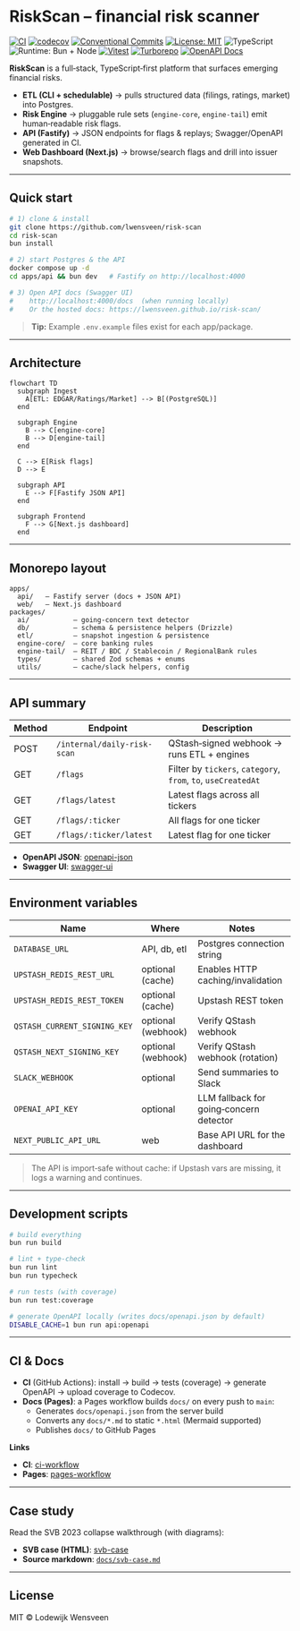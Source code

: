 # RiskScan – financial risk scanner

[![CI](https://github.com/lwensveen/risk-scan/actions/workflows/ci.yml/badge.svg)](https://github.com/lwensveen/risk-scan/actions/workflows/ci.yml)
[![codecov](https://codecov.io/gh/lwensveen/risk-scan/branch/main/graph/badge.svg)](https://codecov.io/gh/lwensveen/risk-scan)
[![Conventional Commits](https://img.shields.io/badge/Conventional%20Commits-1.0.0-yellow.svg)](https://www.conventionalcommits.org/en/v1.0.0/)
[![License: MIT](https://img.shields.io/badge/license-MIT-blue.svg)](LICENSE)
![TypeScript](https://img.shields.io/badge/TypeScript-5.x-3178c6.svg)
![Runtime: Bun + Node](https://img.shields.io/badge/runtime-bun%20%2B%20node-000?logo=bun&logoColor=fff)
[![Vitest](https://img.shields.io/badge/tested%20with-vitest-6E9F18.svg)](https://vitest.dev/)
[![Turborepo](https://img.shields.io/badge/monorepo-turborepo-000000.svg?logo=vercel&logoColor=white)](https://turbo.build/repo)
[![OpenAPI Docs](https://img.shields.io/badge/docs-openapi-blue.svg)][swagger-ui]

**RiskScan** is a full‑stack, TypeScript‑first platform that surfaces emerging financial risks.

- **ETL (CLI + schedulable)** → pulls structured data (filings, ratings, market) into Postgres.
- **Risk Engine** → pluggable rule sets (`engine-core`, `engine-tail`) emit human‑readable risk flags.
- **API (Fastify)** → JSON endpoints for flags & replays; Swagger/OpenAPI generated in CI.
- **Web Dashboard (Next.js)** → browse/search flags and drill into issuer snapshots.

---

## Quick start

```bash
# 1) clone & install
git clone https://github.com/lwensveen/risk-scan
cd risk-scan
bun install

# 2) start Postgres & the API
docker compose up -d
cd apps/api && bun dev   # Fastify on http://localhost:4000

# 3) Open API docs (Swagger UI)
#    http://localhost:4000/docs  (when running locally)
#    Or the hosted docs: https://lwensveen.github.io/risk-scan/
```

> **Tip:** Example `.env.example` files exist for each app/package.

---

## Architecture

```mermaid
flowchart TD
  subgraph Ingest
    A[ETL: EDGAR/Ratings/Market] --> B[(PostgreSQL)]
  end

  subgraph Engine
    B --> C[engine-core]
    B --> D[engine-tail]
  end

  C --> E[Risk flags]
  D --> E

  subgraph API
    E --> F[Fastify JSON API]
  end

  subgraph Frontend
    F --> G[Next.js dashboard]
  end
```

---

## Monorepo layout

```
apps/
  api/   – Fastify server (docs + JSON API)
  web/   – Next.js dashboard
packages/
  ai/           – going‑concern text detector
  db/           – schema & persistence helpers (Drizzle)
  etl/          – snapshot ingestion & persistence
  engine-core/  – core banking rules
  engine-tail/  – REIT / BDC / Stablecoin / RegionalBank rules
  types/        – shared Zod schemas + enums
  utils/        – cache/slack helpers, config
```

---

## API summary

| Method | Endpoint                    | Description                                                   |
| ------ | --------------------------- | ------------------------------------------------------------- |
| POST   | `/internal/daily-risk-scan` | QStash‑signed webhook → runs ETL + engines                    |
| GET    | `/flags`                    | Filter by `tickers`, `category`, `from`, `to`, `useCreatedAt` |
| GET    | `/flags/latest`             | Latest flags across all tickers                               |
| GET    | `/flags/:ticker`            | All flags for one ticker                                      |
| GET    | `/flags/:ticker/latest`     | Latest flag for one ticker                                    |

- **OpenAPI JSON**: [openapi-json]
- **Swagger UI**: [swagger-ui]

---

## Environment variables

| Name                         | Where              | Notes                                   |
| ---------------------------- | ------------------ | --------------------------------------- |
| `DATABASE_URL`               | API, db, etl       | Postgres connection string              |
| `UPSTASH_REDIS_REST_URL`     | optional (cache)   | Enables HTTP caching/invalidation       |
| `UPSTASH_REDIS_REST_TOKEN`   | optional (cache)   | Upstash REST token                      |
| `QSTASH_CURRENT_SIGNING_KEY` | optional (webhook) | Verify QStash webhook                   |
| `QSTASH_NEXT_SIGNING_KEY`    | optional (webhook) | Verify QStash webhook (rotation)        |
| `SLACK_WEBHOOK`              | optional           | Send summaries to Slack                 |
| `OPENAI_API_KEY`             | optional           | LLM fallback for going‑concern detector |
| `NEXT_PUBLIC_API_URL`        | web                | Base API URL for the dashboard          |

> The API is import‑safe without cache: if Upstash vars are missing, it logs a warning and continues.

---

## Development scripts

```bash
# build everything
bun run build

# lint + type‑check
bun run lint
bun run typecheck

# run tests (with coverage)
bun run test:coverage

# generate OpenAPI locally (writes docs/openapi.json by default)
DISABLE_CACHE=1 bun run api:openapi
```

---

## CI & Docs

- **CI** (GitHub Actions): install → build → tests (coverage) → generate OpenAPI → upload coverage to Codecov.
- **Docs (Pages)**: a Pages workflow builds `docs/` on every push to `main`:
  - Generates `docs/openapi.json` from the server build
  - Converts any `docs/*.md` to static `*.html` (Mermaid supported)
  - Publishes `docs/` to GitHub Pages

**Links**

- **CI**: [ci-workflow]
- **Pages**: [pages-workflow]

---

## Case study

Read the SVB 2023 collapse walkthrough (with diagrams):

- **SVB case (HTML)**: [svb-case]
- **Source markdown**: [`docs/svb-case.md`](docs/svb-case.md)

---

## License

MIT © Lodewijk Wensveen

[openapi-json]: https://lwensveen.github.io/risk-scan/openapi.json
[swagger-ui]: https://lwensveen.github.io/risk-scan/
[ci-workflow]: https://github.com/lwensveen/risk-scan/actions/workflows/ci.yml
[pages-workflow]: https://github.com/lwensveen/risk-scan/actions/workflows/pages.yml
[svb-case]: https://lwensveen.github.io/risk-scan/svb-case.html
